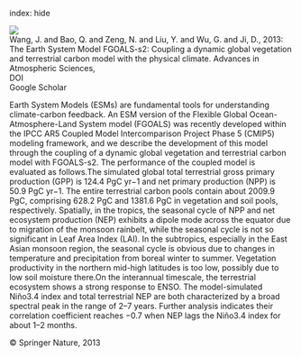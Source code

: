 index: hide

<div class="Citation">
    <div class="Citation-thumb CitationThumb-linked"  data-href="https://doi.org/10.1007/s00376-013-2169-1">
      <img src="https://static.claimspace.cloud/climate-study-static/refs/thumbs/9/Wang_et_al_2013-thumb.png" />
    </div>

  <div class="Citation-body">
    <div class="Citation-text">Wang, J. and Bao, Q. and Zeng, N.  and Liu, Y. and Wu, G. and Ji, D., 2013: The Earth System Model FGOALS-s2: Coupling a dynamic global vegetation and terrestrial carbon model with the physical climate. <span class="Article-journal">Advances in Atmospheric Sciences, </span><span class="Article-volume"></span></div>
    <div class="Citation-links">
      <div class="CitationLink" data-href="https://doi.org/10.1007/s00376-013-2169-1">
        <div class="CitationLink-icon CitationLink-Doi"></div>
        <div class="CitationLink-text">DOI</div>
      </div>
      <div class="CitationLink" data-href="https://scholar.google.com/scholar?q=10.1007/s00376-013-2169-1">
        <div class="CitationLink-icon CitationLink-Scholar"></div>
        <div class="CitationLink-text">Google Scholar</div>
      </div>
    </div>
  </div>
</div>

Earth System Models (ESMs) are fundamental tools for understanding climate-carbon feedback. An ESM version of the Flexible Global Ocean-Atmosphere-Land System model (FGOALS) was recently developed within the IPCC AR5 Coupled Model Intercomparison Project Phase 5 (CMIP5) modeling framework, and we describe the development of this model through the coupling of a dynamic global vegetation and terrestrial carbon model with FGOALS-s2. The performance of the coupled model is evaluated as follows.The simulated global total terrestrial gross primary production (GPP) is 124.4 PgC yr−1 and net primary production (NPP) is 50.9 PgC yr−1. The entire terrestrial carbon pools contain about 2009.9 PgC, comprising 628.2 PgC and 1381.6 PgC in vegetation and soil pools, respectively. Spatially, in the tropics, the seasonal cycle of NPP and net ecosystem production (NEP) exhibits a dipole mode across the equator due to migration of the monsoon rainbelt, while the seasonal cycle is not so significant in Leaf Area Index (LAI). In the subtropics, especially in the East Asian monsoon region, the seasonal cycle is obvious due to changes in temperature and precipitation from boreal winter to summer. Vegetation productivity in the northern mid-high latitudes is too low, possibly due to low soil moisture there.On the interannual timescale, the terrestrial ecosystem shows a strong response to ENSO. The model-simulated Niño3.4 index and total terrestrial NEP are both characterized by a broad spectral peak in the range of 2–7 years. Further analysis indicates their correlation coefficient reaches −0.7 when NEP lags the Niño3.4 index for about 1–2 months.

<div class="Citation-copy">
&copy; Springer Nature, 2013
</div>